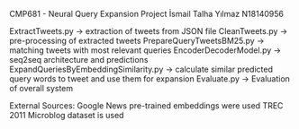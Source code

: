 CMP681 - Neural Query Expansion Project
İsmail Talha Yılmaz
N18140956

ExtractTweets.py -> extraction of tweets from JSON file
CleanTweets.py -> pre-processing of extracted tweets
PrepareQueryTweetsBM25.py -> matching tweets with most relevant queries
EncoderDecoderModel.py -> seq2seq architecture and predictions
ExpandQueriesByEmbeddingSimilarity.py -> calculate similar predicted query words to tweet and use them for expansion
Evaluate.py -> Evaluation of overall system

External Sources: 
Google News pre-trained embeddings were used
TREC 2011 Microblog dataset is used

